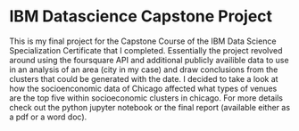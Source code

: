 # IBM Datascience Capstone Project

This is my final project for the Capstone Course of the IBM Data Science Specialization Certificate that I completed. Essentially the project revolved around using the foursquare API and additional publicly availible data to use in an analysis of an area (city in my case) and draw conclusions from the clusters that could be generated with the date. I decided to take a look at how the socioenconomic data of Chicago affected what types of venues are the top five within socioeconomic clusters in chicago. For more details check out the python jupyter notebook or the final report (available either as a pdf or a word doc).
